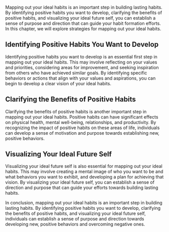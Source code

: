 
Mapping out your ideal habits is an important step in building lasting habits. By identifying positive habits you want to develop, clarifying the benefits of positive habits, and visualizing your ideal future self, you can establish a sense of purpose and direction that can guide your habit formation efforts. In this chapter, we will explore strategies for mapping out your ideal habits.

Identifying Positive Habits You Want to Develop
-----------------------------------------------

Identifying positive habits you want to develop is an essential first step in mapping out your ideal habits. This may involve reflecting on your values and priorities, considering areas for improvement, and seeking inspiration from others who have achieved similar goals. By identifying specific behaviors or actions that align with your values and aspirations, you can begin to develop a clear vision of your ideal habits.

Clarifying the Benefits of Positive Habits
------------------------------------------

Clarifying the benefits of positive habits is another important step in mapping out your ideal habits. Positive habits can have significant effects on physical health, mental well-being, relationships, and productivity. By recognizing the impact of positive habits on these areas of life, individuals can develop a sense of motivation and purpose towards establishing new, positive behaviors.

Visualizing Your Ideal Future Self
----------------------------------

Visualizing your ideal future self is also essential for mapping out your ideal habits. This may involve creating a mental image of who you want to be and what behaviors you want to exhibit, and developing a plan for achieving that vision. By visualizing your ideal future self, you can establish a sense of direction and purpose that can guide your efforts towards building lasting habits.

In conclusion, mapping out your ideal habits is an important step in building lasting habits. By identifying positive habits you want to develop, clarifying the benefits of positive habits, and visualizing your ideal future self, individuals can establish a sense of purpose and direction towards developing new, positive behaviors and overcoming negative ones.

